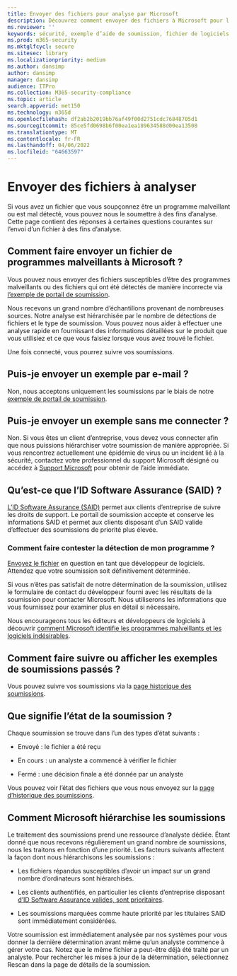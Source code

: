 ```yaml
---
title: Envoyer des fichiers pour analyse par Microsoft
description: Découvrez comment envoyer des fichiers à Microsoft pour l’analyse des programmes malveillants, comment suivre vos soumissions et détecter les litiges.
ms.reviewer: ''
keywords: sécurité, exemple d’aide de soumission, fichier de logiciels malveillants, fichier virus, fichier cheval de Troie, envoyer, envoyer à Microsoft, envoyer un exemple, virus, cheval de Troie, ver, non détecté, ne détecte pas, e-mail microsoft, programme malveillant e-mail, je pense que c’est un programme malveillant, je pense que c’est un virus, où puis-je envoyer un virus, est-ce un virus, MSE, ne détecte pas, aucune signature, aucune détection, fichier suspect,  MMPC, Centre de protection Microsoft contre les programmes malveillants, chercheurs, analystes, WDSI, renseignement de sécurité
ms.prod: m365-security
ms.mktglfcycl: secure
ms.sitesec: library
ms.localizationpriority: medium
ms.author: dansimp
author: dansimp
manager: dansimp
audience: ITPro
ms.collection: M365-security-compliance
ms.topic: article
search.appverid: met150
ms.technology: m365d
ms.openlocfilehash: df2ab2b2019bb76af49f00d2751cdc76848705d1
ms.sourcegitcommit: 85ce5fd0698b6f00ea1ea189634588d00ea13508
ms.translationtype: MT
ms.contentlocale: fr-FR
ms.lasthandoff: 04/06/2022
ms.locfileid: "64663597"
---
```

# <a name="submit-files-for-analysis"></a>Envoyer des fichiers à analyser

Si vous avez un fichier que vous soupçonnez être un programme malveillant ou est mal détecté, vous pouvez nous le soumettre à des fins d’analyse. Cette page contient des réponses à certaines questions courantes sur l’envoi d’un fichier à des fins d’analyse.

## <a name="how-do-i-send-a-malware-file-to-microsoft"></a>Comment faire envoyer un fichier de programmes malveillants à Microsoft ?

Vous pouvez nous envoyer des fichiers susceptibles d’être des programmes malveillants ou des fichiers qui ont été détectés de manière incorrecte via [l’exemple de portail de soumission](https://www.microsoft.com/wdsi/filesubmission).

Nous recevons un grand nombre d’échantillons provenant de nombreuses sources. Notre analyse est hiérarchisée par le nombre de détections de fichiers et le type de soumission. Vous pouvez nous aider à effectuer une analyse rapide en fournissant des informations détaillées sur le produit que vous utilisiez et ce que vous faisiez lorsque vous avez trouvé le fichier.

Une fois connecté, vous pourrez suivre vos soumissions.

## <a name="can-i-send-a-sample-by-email"></a>Puis-je envoyer un exemple par e-mail ?

Non, nous acceptons uniquement les soumissions par le biais de notre [exemple de portail de soumission](https://www.microsoft.com/wdsi/filesubmission).

## <a name="can-i-submit-a-sample-without-signing-in"></a>Puis-je envoyer un exemple sans me connecter ?

Non. Si vous êtes un client d’entreprise, vous devez vous connecter afin que nous puissions hiérarchiser votre soumission de manière appropriée. Si vous rencontrez actuellement une épidémie de virus ou un incident lié à la sécurité, contactez votre professionnel du support Microsoft désigné ou accédez à [Support Microsoft](https://support.microsoft.com/) pour obtenir de l’aide immédiate.

## <a name="what-is-the-software-assurance-id-said"></a>Qu’est-ce que l’ID Software Assurance (SAID) ?

[L’ID Software Assurance (SAID)](https://www.microsoft.com/licensing/licensing-programs/software-assurance-default.aspx) permet aux clients d’entreprise de suivre les droits de support. Le portail de soumission accepte et conserve les informations SAID et permet aux clients disposant d’un SAID valide d’effectuer des soumissions de priorité plus élevée.

### <a name="how-do-i-dispute-the-detection-of-my-program"></a>Comment faire contester la détection de mon programme ?

[Envoyez le fichier](https://www.microsoft.com/wdsi/filesubmission) en question en tant que développeur de logiciels. Attendez que votre soumission soit définitivement déterminée.

Si vous n’êtes pas satisfait de notre détermination de la soumission, utilisez le formulaire de contact du développeur fourni avec les résultats de la soumission pour contacter Microsoft. Nous utiliserons les informations que vous fournissez pour examiner plus en détail si nécessaire.

Nous encourageons tous les éditeurs et développeurs de logiciels à découvrir [comment Microsoft identifie les programmes malveillants et les logiciels indésirables](criteria.md).

## <a name="how-do-i-track-or-view-past-sample-submissions"></a>Comment faire suivre ou afficher les exemples de soumissions passés ?

Vous pouvez suivre vos soumissions via la [page historique des soumissions](https://www.microsoft.com/wdsi/submissionhistory).

## <a name="what-does-the-submission-status-mean"></a>Que signifie l’état de la soumission ?

Chaque soumission se trouve dans l’un des types d’état suivants :

* Envoyé : le fichier a été reçu

* En cours : un analyste a commencé à vérifier le fichier

* Fermé : une décision finale a été donnée par un analyste

Vous pouvez voir l’état des fichiers que vous nous envoyez sur la [page d’historique des soumissions](https://www.microsoft.com/wdsi/submissionhistory).

## <a name="how-does-microsoft-prioritize-submissions"></a>Comment Microsoft hiérarchise les soumissions

Le traitement des soumissions prend une ressource d’analyste dédiée. Étant donné que nous recevons régulièrement un grand nombre de soumissions, nous les traitons en fonction d’une priorité. Les facteurs suivants affectent la façon dont nous hiérarchisons les soumissions :

* Les fichiers répandus susceptibles d’avoir un impact sur un grand nombre d’ordinateurs sont hiérarchisés.

* Les clients authentifiés, en particulier les clients d’entreprise disposant [d’ID Software Assurance valides, sont prioritaires](https://www.microsoft.com/licensing/licensing-programs/software-assurance-default.aspx).

* Les soumissions marquées comme haute priorité par les titulaires SAID sont immédiatement considérées.

Votre soumission est immédiatement analysée par nos systèmes pour vous donner la dernière détermination avant même qu’un analyste commence à gérer votre cas. Notez que le même fichier a peut-être déjà été traité par un analyste. Pour rechercher les mises à jour de la détermination, sélectionnez Rescan dans la page de détails de la soumission.
